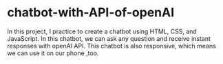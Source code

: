 # chatbot-with-API-of-openAI

In this project, I practice to create a chatbot using HTML, CSS, and JavaScript. In this chatbot, we can ask any question and receive instant responses with openAI API. This chatbot is also responsive, which means we can use it on our phone ,too.
